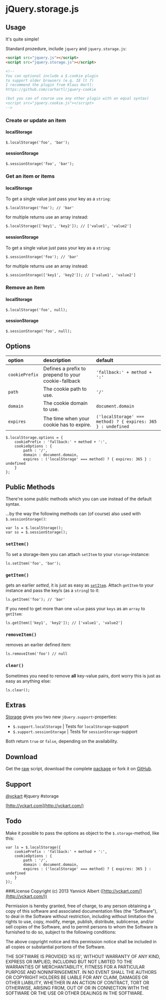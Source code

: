 # jQuery.storage.js

## Usage
It's quite simple!

Standard prozedure, include `jquery` and `jquery.storage.js`:
```html
<script src="jquery.js"></script>
<script src="jquery.storage.js"></script>

<!--
You can optional include a $.cookie plugin
to support older browsers (e.q. IE lt 7)
I recommend the plugin from Klaus Hartl:
https://github.com/carhartl/jquery-cookie

(but you can of course use any other plugin with an equal syntax)
<script src="jquery.cookie.js"></script>
-->
```

<!-- Now you can use [storage](https://github.com/yckart/jquery.storage.js): -->

### Create or update an item
#### localStorage
    $.localStorage('foo', 'bar');

#### sessionStorage
    $.sessionStorage('foo', 'bar');

### Get an item or items
#### localStorage
To get a single value just pass your key as a `string`:

    $.localStorage('foo'); // 'bar'

for multiple returns use an array instead:

    $.localStorage(['key1', 'key2']); // ['value1', 'value2']

#### sessionStorage
To get a single value just pass your key as a `string`:

    $.sessionStorage('foo'); // 'bar'

for multiple returns use an array instead:

    $.sessionStorage(['key1', 'key2']); // ['value1', 'value2']

### Remove an item
#### localStorage
    $.localStorage('foo', null);

#### sessionStorage
    $.sessionStorage('foo', null);

## Options
| option | description | default |
|:--|:--|:--|
| `cookiePrefix` |  Defines a prefix to prepend to your cookie-fallback | `'fallback:' + method + ':'` |
| `path` |  The cookie path to use. | `'/'` |
| `domain` | The cookie domain to use. | `document.domain` |
| `expires` | The time when your cookie has to expire. | `('localStorage' === method) ? { expires: 365 } : undefined` |

<!-- You've two ways to set/override the default options:

### 1st -->

    $.localStorage.options = {
        cookiePrefix : 'fallback:' + method + ':',
        cookieOptions : {
            path : '/',
            domain : document.domain,
            expires : ('localStorage' === method) ? { expires: 365 } : undefined
        }
    };
<!-- 
### 2nd

    var ls = $.localStorage({
        cookiePrefix : 'fallback:' + method + ':',
        cookieOptions : {
            path : '/',
            domain : document.domain,
            expires : ('localStorage' === method) ? { expires: 365 } : undefined
        }
    });
-->

## Public Methods
There're some public methods which you can use instead of the default syntax.
<!-- 
If you prefer this style I recommend that you use the [2nd way](https://github.com/yckart/jquery.storage.js/blob/master/README.md#2nd) of setting the plugin-defaults.
-->
...by the way the following methods can (of course) also used with `$.sessionStorage()`:

    var ls = $.localStorage();
    var ss = $.sessionStorage();

### `setItem()`
To set a storage-item you can attach `setItem` to your `storage`-instance:

    ls.setItem('foo', 'bar');



### `getItem()`
gets an earlier *setted*, it is just as easy as [`setItem`](https://github.com/yckart/jquery.storage.js/blob/master/README.md#setitem).
Attach `getItem` to your instance and pass the key/s (as a `string`) to it:

    ls.getItem('foo'); // 'bar'

If you need to get more than one `value` pass your `keys` as an `array` to `getItem`:

    ls.getItem(['key1', 'key2']); // ['value1', 'value2']



### `removeItem()`
removes an earlier defined item:

    ls.removeItem('foo') // null



### `clear()`
Sometimes you need to remove **all** key-value pairs, dont worry this is just as easy as anything else:

    ls.clear();



## Extras
[Storage](https://github.com/yckart/jquery.storage.js) gives you two new `jQuery.support`-properties:

* `$.support.localStorage` | Tests for `localStorage`-support
* `$.support.sessionStorage` | Tests for `sessionStorage`-support

Both return `true` or `false`, depending on the availability.

## Download
 Get the [raw](https://raw.github.com/yckart/jquery.fixer.js/master/jquery.storage.js) script, download the complete [package](https://github.com/yckart/jquery.storage.js/zipball/master) or fork it on [GitHub](https://github.com/yckart/jquery.storage.js/).

## Support

 [@yckart](http://twitter.com/yckart) #jquery #storage
 
 [http://yckart.com](http://yckart.com/)


## Todo

Make it possible to pass the options as object to the `$.storage`-method, like this:

    var ls = $.localStorage({
        cookiePrefix : 'fallback:' + method + ':',
        cookieOptions : {
            path : '/',
            domain : document.domain,
            expires : ('localStorage' === method) ? { expires: 365 } : undefined
        }
    });

###License
Copyright (c) 2013 Yannick Albert ([http://yckart.com/](http://yckart.com/))

Permission is hereby granted, free of charge, to any person obtaining a copy of this software and associated documentation files (the "Software"), to deal in the Software without restriction, including without limitation the rights to use, copy, modify, merge, publish, distribute, sublicense, and/or sell copies of the Software, and to permit persons to whom the Software is furnished to do so, subject to the following conditions:

The above copyright notice and this permission notice shall be included in all copies or substantial portions of the Software.

THE SOFTWARE IS PROVIDED 'AS IS', WITHOUT WARRANTY OF ANY KIND, EXPRESS OR IMPLIED, INCLUDING BUT NOT LIMITED TO THE WARRANTIES OF MERCHANTABILITY, FITNESS FOR A PARTICULAR PURPOSE AND NONINFRINGEMENT. IN NO EVENT SHALL THE AUTHORS OR COPYRIGHT HOLDERS BE LIABLE FOR ANY CLAIM, DAMAGES OR OTHER LIABILITY, WHETHER IN AN ACTION OF CONTRACT, TORT OR OTHERWISE, ARISING FROM, OUT OF OR IN CONNECTION WITH THE SOFTWARE OR THE USE OR OTHER DEALINGS IN THE SOFTWARE.

